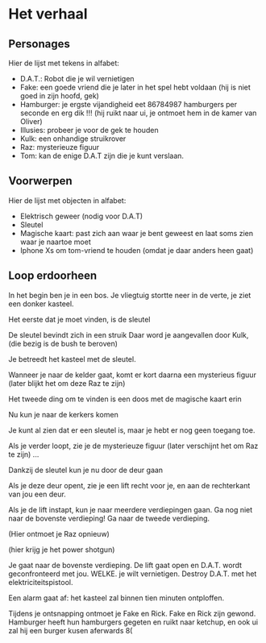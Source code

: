 # Het verhaal

## Personages

Hier de lijst met tekens in alfabet:

* D.A.T.: Robot die je wil vernietigen
* Fake: een goede vriend die je later in het spel hebt
voldaan (hij is niet goed in zijn hoofd, gek)
* Hamburger: je ergste vijandigheid eet 86784987 hamburgers per seconde
en erg dik !!! (hij ruikt naar ui, je ontmoet hem in de kamer van Oliver)
* Illusies: probeer je voor de gek te houden
* Kulk: een onhandige struikrover
* Raz: mysterieuze figuur
* Tom: kan de enige D.A.T zijn die je kunt verslaan.

## Voorwerpen

Hier de lijst met objecten in alfabet:

* Elektrisch geweer (nodig voor D.A.T)
* Sleutel
* Magische kaart: past zich aan waar je bent geweest en laat soms zien waar je naartoe moet
* Iphone Xs om tom-vriend te houden (omdat je daar anders heen gaat)
## Loop erdoorheen

In het begin ben je in een bos.
Je vliegtuig stortte neer in de verte, je ziet een donker kasteel.

Het eerste dat je moet vinden, is de sleutel

De sleutel bevindt zich in een struik
Daar word je aangevallen door Kulk, (die bezig is de bush te beroven)

Je betreedt het kasteel met de sleutel.

Wanneer je naar de kelder gaat, komt er kort daarna een mysterieus figuur (later blijkt het
om deze Raz te zijn)

Het tweede ding om te vinden is een doos met de magische kaart erin

Nu kun je naar de kerkers komen

Je kunt al zien dat er een sleutel is, maar je hebt er nog geen toegang toe.

Als je verder loopt, zie je de mysterieuze figuur (later verschijnt het
om Raz te zijn) ...

Dankzij de sleutel kun je nu door de deur gaan

Als je deze deur opent, zie je een lift recht voor je,
en aan de rechterkant van jou een deur.

Als je de lift instapt, kun je naar meerdere verdiepingen gaan.
Ga nog niet naar de bovenste verdieping!
Ga naar de tweede verdieping.

(Hier ontmoet je Raz opnieuw)

(hier krijg je het power shotgun)

Je gaat naar de bovenste verdieping.
De lift gaat open en D.A.T. wordt geconfronteerd met jou.
WELKE. je wilt vernietigen.
Destroy D.A.T. met het elektriciteitspistool.

Een alarm gaat af: het kasteel zal binnen tien minuten ontploffen.

Tijdens je ontsnapping ontmoet je Fake en Rick.
Fake en Rick zijn gewond.
Hamburger heeft hun hamburgers gegeten en ruikt naar ketchup, en ook ui zal hij een burger kusen aferwards 8(